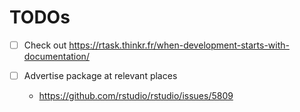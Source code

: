# TODOs

- [ ] Check out <https://rtask.thinkr.fr/when-development-starts-with-documentation/>

- [ ] Advertise package at relevant places
  - <https://github.com/rstudio/rstudio/issues/5809>